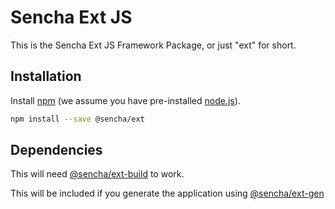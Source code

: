 # Sencha Ext JS

This is the Sencha Ext JS Framework Package, or just "ext" for short.

## Installation

Install [npm](https://www.npmjs.com/) (we assume you have pre-installed [node.js](https://nodejs.org/)).

```bash
npm install --save @sencha/ext
```

## Dependencies

This will need [@sencha/ext-build](https://github.com/sencha/extjs-reactor/tree/2.0.x-dev/packages/ext-build) to work.

This will be included if you generate the application using [@sencha/ext-gen](https://github.com/sencha/extjs-reactor/tree/2.0.x-dev/packages/ext-gen)
